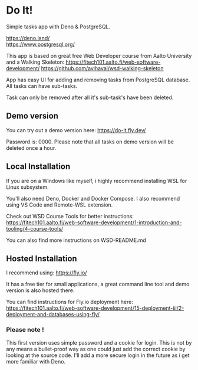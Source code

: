 # Do It! 

Simple tasks app with Deno & PostgreSQL. 

https://deno.land/  
https://www.postgresql.org/

This app is based on great free Web Developer course from Aalto University and a Walking Skeleton: 
https://fitech101.aalto.fi/web-software-development/
https://github.com/avihavai/wsd-walking-skeleton

App has easy UI for adding and removing tasks from PostgreSQL database. All tasks can have sub-tasks. 

Task can only be removed after all it's sub-task's have been deleted. 

## Demo version

You can try out a demo version here: https://do-it.fly.dev/

Password is: 0000. Please note that all tasks on demo version will be deleted once a hour. 

## Local Installation

If you are on a Windows like myself, i highly recommend installing WSL for Linux subsystem. 

You'll also need Deno, Docker and Docker Compose. I also recommend using VS Code and Remote-WSL extension. 

Check out WSD Course Tools for better instructions: https://fitech101.aalto.fi/web-software-development/1-introduction-and-tooling/4-course-tools/

You can also find more instructions on WSD-README.md

## Hosted Installation

I recommend using: https://fly.io/

It has a free tier for small applications, a great command line tool and demo version is also hosted there. 

You can find instructions for Fly.io deployment here: https://fitech101.aalto.fi/web-software-development/15-deployment-iii/2-deployment-and-databases-using-fly/

### Please note !

This first version uses simple password and a cookie for login. This is not by any means a bullet-proof way as one could just add the correct cookie by looking at the source code. I'll add a more secure login in the future as i get more familiar with Deno. 






